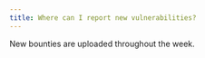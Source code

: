 ```yaml
---
title: Where can I report new vulnerabilities?
---
```


New bounties are uploaded throughout the week.
